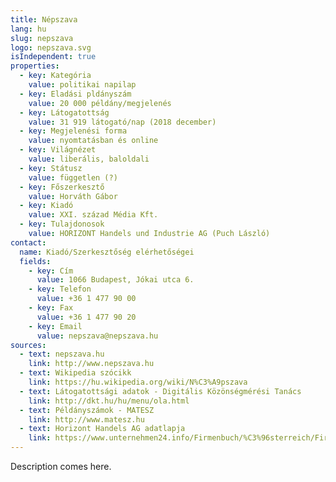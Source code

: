 ```yaml
---
title: Népszava
lang: hu
slug: nepszava
logo: nepszava.svg
isIndependent: true
properties:
  - key: Kategória
    value: politikai napilap
  - key: Eladási pldányszám
    value: 20 000 példány/megjelenés
  - key: Látogatottság
    value: 31 919 látogató/nap (2018 december)
  - key: Megjelenési forma
    value: nyomtatásban és online
  - key: Világnézet
    value: liberális, baloldali
  - key: Státusz
    value: független (?)
  - key: Főszerkesztő
    value: Horváth Gábor
  - key: Kiadó
    value: XXI. század Média Kft.
  - key: Tulajdonosok
    value: HORIZONT Handels und Industrie AG (Puch László)
contact:
  name: Kiadó/Szerkesztőség elérhetőségei
  fields:
    - key: Cím
      value: 1066 Budapest, Jókai utca 6.
    - key: Telefon
      value: +36 1 477 90 00
    - key: Fax
      value: +36 1 477 90 20
    - key: Email
      value: nepszava@nepszava.hu
sources:
  - text: nepszava.hu
    link: http://www.nepszava.hu
  - text: Wikipedia szócikk
    link: https://hu.wikipedia.org/wiki/N%C3%A9pszava
  - text: Látogatottsági adatok - Digitális Közönségmérési Tanács
    link: http://dkt.hu/hu/menu/ola.html
  - text: Példányszámok - MATESZ
    link: http://www.matesz.hu
  - text: Horizont Handels AG adatlapja
    link: https://www.unternehmen24.info/Firmenbuch/%C3%96sterreich/Firmenbuchinformation/2559F706FB951F
---
```


Description comes here.
